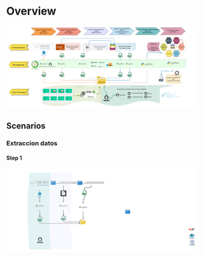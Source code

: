 Overview
==============

<img src="./Overview.png" />

Scenarios
--------------

### Extraccion datos

#### Step 1
<img src="./(0_0) - Extraccion datos - Step 1.png" />

